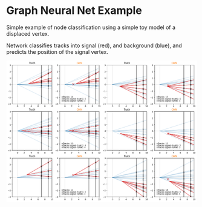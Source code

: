 # Graph Neural Net Example

Simple example of node classification using a simple toy model of a displaced vertex.

Network classifies tracks into signal (red), and background (blue), and predicts the position of the signal vertex.

![plot](example/example.png)
